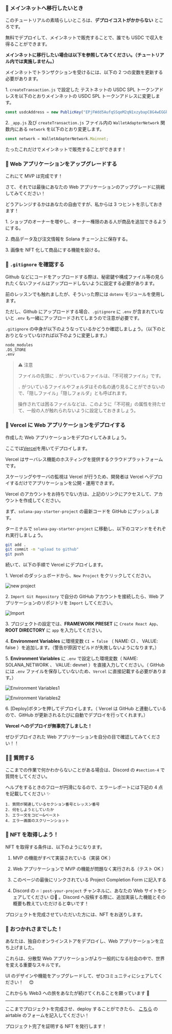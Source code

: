 ### 🚢 メインネットへ移行したいとき

このチュートリアルの素晴らしいところは、**デプロイコストがかからない** ところです。

無料でデプロイして、メインネットで販売することで、誰でも USDC で収入を得ることができます。

**メインネットに移行したい場合は以下を参照してみてください。（チュートリアル内では実施しません。）**

メインネットでトランザクションを受けるには、以下の 2 つの変数を更新する必要があります。

1\. `createTransaction.js` で設定した テストネットの USDC SPL トークンアドレスを以下のとおりメインネットの USDC SPL トークンアドレスに変更します。

```jsx
const usdcAddress = new PublicKey("EPjFWdd5AufqSSqeM2qN1xzybapC8G4wEGGkZwyTDt1v");
```

2\. `_app.js` 及び `createTransaction.js` ファイル内の `WalletAdapterNetwork` 関数内にある `network` を以下のとおり変更します。

```jsx
const network = WalletAdapterNetwork.Mainnet;
```

たったこれだけでメインネットで販売することができます！


### 🎨 Web アプリケーションをアップグレードする

これにて MVP は完成です！

さて、それでは最後にあなたの Web アプリケーションのアップグレードに挑戦してみてください！

どうアレンジするかはあなたの自由ですが、私からは 3 つヒントを示しておきます！

1\. ショップのオーナーを増やし、オーナー権限のある人が商品を追加できるようにする。

2\. 商品データ及び注文情報を Solana チェーン上に保存する。

3\. 画像を NFT 化して商品にする機能を設ける。


### 🙉 `.gitignore` を確認する

Github などにコードをアップロードする際は、秘密鍵や構成ファイル等の見られたくないファイルはアップロードしないように設定する必要があります。

前のレッスンでも触れましたが、そういった際には `dotenv` モジュールを使用します。

ただし、Github にアップロードする場合、`.gitignore` に `.env` が含まれていないと `.env` も一緒にアップロードされてしまうので注意が必要です。

`.gitignore` の中身が以下のようなっているかどうか確認しましょう。（以下のとおりとなっていなければ以下のように変更します。）

```txt
node_modules
.DS_STORE
.env
```

> ⚠️ 注意
>
> ファイルの先頭に `.` がついているファイルは、「不可視ファイル」です。
>
> `.` がついているファイルやフォルダはその名の通り見ることができないので、「隠しファイル」「隠しフォルダ」とも呼ばれます。
>
> 操作されては困るファイルなどは、このように「不可視」の属性を持たせて、一般の人が触れられないように設定しておきましょう。


### 🚀 Vercel に Web アプリケーションをデプロイする

作成した Web アプリケーションをデプロイしてみましょう。

ここでは[Vercel](https://Vercel.com)を用いてデプロイします。

Vercel はサーバレス機能のホスティングを提供するクラウドプラットフォームです。

スケーリングやサーバの監視は Vercel が行うため、開発者は Vercel へデプロイするだけでアプリケーションを公開・運用できます。

Vercel のアカウントをお持ちでない方は、上記のリンクにアクセスして、アカウントを作成してください。

まず、`solana-pay-starter-project` の最新コードを GitHub にプッシュします。

ターミナルで `solana-pay-starter-project` に移動し、以下のコマンドをそれぞれ実行しましょう。

```bash
git add .
git commit -m "upload to github"
git push
```

続いて、以下の手順で Vercel にデプロイします。

1\. Vercel のダッシュボードから、`New Project` をクリックしてください。

![new project](/public/images/303-Solana-Online-Store/section-4/4_1_1.png)

2\. `Import Git Repository` で自分の GitHub アカウントを接続したら、Web アプリケーションのリポジトリを `Import` してください。

![Import](/public/images/303-Solana-Online-Store/section-4/4_1_2.png)

3\. プロジェクトの設定では、**FRAMEWORK PRESET** に `Create React App`、**ROOT DIRECTORY** に `app` を入力してください。

4\. **Environment Variables** に環境変数 `CI = false` （ NAME: CI 、 VALUE: false ）を追加します。（警告が原因でビルドが失敗しないようになります。）

5\. **Environment Variables** に `.env` で設定した環境変数（ NAME: SOLANA_NETWORK 、 VALUE: devnet ）を直接入力してください。（ GitHub には `.env` ファイルを保存していないため、`Vercel` に直接記載する必要があります。）

![Environment Variables1](/public/images/303-Solana-Online-Store/section-4/4_1_3.png)

![Environment Variables2](/public/images/303-Solana-Online-Store/section-4/4_1_4.png)

6\. [Deploy]ボタンを押してデプロイします。（ Vercel は GitHub と連動しているので、GitHub が更新されるたびに自動でデプロイを行ってくれます。）

**Vercel へのデプロイが無事完了しました！**

ぜひデプロイされた Web アプリケーションを自分の目で確認してみてください！！


### 🙋‍♂️ 質問する

ここまでの作業で何かわからないことがある場合は、Discord の `#section-4` で質問をしてください。

ヘルプをするときのフローが円滑になるので、エラーレポートには下記の 4 点を記載してください ✨

```
1. 質問が関連しているセクション番号とレッスン番号
2. 何をしようとしていたか
3. エラー文をコピー&ペースト
4. エラー画面のスクリーンショット
```


### 🎫 NFT を取得しよう！

NFT を取得する条件は、以下のようになります。

1. MVP の機能がすべて実装されている（実装 OK ）

2. Web アプリケーションで MVP の機能が問題なく実行される（テスト OK ）

3. このページの最後にリンクされている Project Completion Form に記入する

4. Discord の `🔥｜post-your-project` チャンネルに、あなたの Web サイトをシェアしてください 😉🎉 。Discord へ投稿する際に、追加実装した機能とその概要も教えていただけると幸いです！

プロジェクトを完成させていただいた方には、NFT をお送りします。


### 🎉 おつかれさまでした！

あなたは、独自のオンラインストアをデプロイし、Web アプリケーションを立ち上げました。

これらは、分散型 Web アプリケーションがより一般的になる社会の中で、世界を変える重要なスキルです。

UI のデザインや機能をアップグレードして、ぜひコミュニティにシェアしてください！　 😊

これからも Web3 への旅をあなたが続けてくれることを願っています 🚀

*********************************************************

ここまでプロジェクトを完成させ、deploy することができたら、 [こちら]() の airtable のフォームを記入してください！

プロジェクト完了を証明する NFT を発行します！
